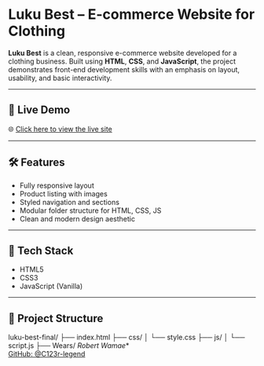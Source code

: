 # Luku Best – E-commerce Website for Clothing

**Luku Best** is a clean, responsive e-commerce website developed for a clothing business. Built using **HTML**, **CSS**, and **JavaScript**, the project demonstrates front-end development skills with an emphasis on layout, usability, and basic interactivity.

---

## 🚀 Live Demo

🌐 [Click here to view the live site](https://c123r-legend.github.io/luku-best-final/)

---

## 🛠️ Features

- Fully responsive layout
- Product listing with images
- Styled navigation and sections
- Modular folder structure for HTML, CSS, JS
- Clean and modern design aesthetic

---

## 🧰 Tech Stack

- HTML5  
- CSS3  
- JavaScript (Vanilla)

---

## 📁 Project Structure

luku-best-final/
├── index.html
├── css/
│ └── style.css
├── js/
│ └── script.js
├── Wears/
*Robert Wamae**  
[GitHub: @C123r-legend](https://github.com/C123r-legend)
